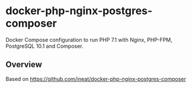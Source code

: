 # docker-php-nginx-postgres-composer
Docker Compose configuration to run PHP 7.1 with Nginx, PHP-FPM, PostgreSQL 10.1 and Composer.

## Overview
Based on https://github.com/ineat/docker-php-nginx-postgres-composer
